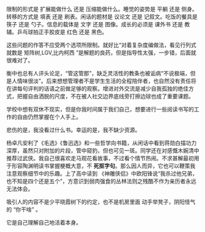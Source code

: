 限制的形式是 扩展能做什么 还是 压缩能做什么。睡觉的姿势是 平躺 还是 侧身。转移的方式是 填表 还是 刷表。闲话的题材是 议论文 还是 记叙文。吃饭的餐具是 筷子 还是 勺子。信息的载体是 文字 还是 图像。成长的必须是 课外书 还是 教辅。乒乓球拍正手胶皮是 红色 还是 黑色。

这些问题的作答不应受两个选项所限制。就好比“对着复杂度编做法，看见行列式就数是 矩阵树,LGV,比内柯西 ”是解题的良药，但是指导性太强，一步错，后面就很难对了。

衡中也总有人评头论足，“管这管那”，缺乏灵活性的教条也被诟病“不说极端，但是人情味很淡”。后来想想管理者不是学生生活的全程陪伴者，也自然没有责任将在讲每句评判的话语之前做足够的观察。增进对外交流是减少自我孤独的绝佳方式，把握自由洒脱的尺度，不在被人社交边界底线旁打擦边球也成了重要课题。

学校中想有双休不现实，但是你我时间属于我们自己，想要进行一些阅读书写的工作的自由仍然掌握在个人手上。

悲伤的是，我没看过什么书。幸运的是，我不缺少资源。

杨卓凡安利了《毛选》《鲁迅选》和一些哲学向书籍，从闲话中看到蒋勋白描功力深厚，虽然只对附加的片段，管中窥豹，但也可见一斑。同学还在对感慨木婉清中推荐过武侠。我自己很喜欢走马观花看故事，不过看个情节热闹。不求甚解最初用于形容陶渊明读书掌握梗概大意，不 **死抠字句**。那么因人而异，它也可以鞭策我注意观察细节中的乐趣。上了高中读到 《神雕侠侣》中欧阳锋说“我杀过他兄弟，也不知是四个还是五个”，方意识到弱肉强食的丛林法则之残酷不作为亲历者永远无法体会。

吸引人的内容不是少平晓霞树下的约定，也不是机房里面 动手举凳子，阴阳怪气的 “你干啥” 。

它是自己理解自己地活着本身。